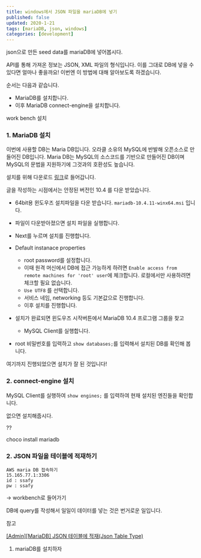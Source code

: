 ```yaml
---
title: windows에서 JSON 파일을 mariaDB에 넣기
published: false
updated: 2020-1-21
tags: [mariaDB, json, windows]
categories: [development]
---
```


json으로 만든 seed data를 mariaDB에 넣어봅시다.



  API를 통해 가져온 정보는 JSON, XML 파일의 형식입니다. 이를 그대로 DB에 넣을 수 있다면 얼마나 좋을까요! 이번엔 이 방법에 대해 알아보도록 하겠습니다.

  순서는 다음과 같습니다.

- MariaDB를 설치합니다.
- 이후 MariaDB connect-engine을 설치합니다.

work bench 설치



### 1. MariaDB 설치

  이번에 사용할 DB는 Maria DB입니다. 오라클 소유의 MySQL에 반발해 오픈소스로 만들어진 DB입니다. Maria DB는 MySQL의 소스코드를 기반으로 만들어진 DB이며 MySQL의 문법을 지원하기에 그것과의 호환성도 높습니다. 

  설치를 위해 다운로드 [링크](https://downloads.mariadb.org/)로 들어갑니다.

  글을 작성하는 시점에서는 안정된 버전인 10.4 를 다운 받았습니다. 

- 64bit용 윈도우즈 설치파일을 다운 받습니다. `mariadb-10.4.11-winx64.msi` 입니다.
- 파일이 다운받아졌으면 설치 파일을 실행합니다.

- Next를 누르며 설치를 진행합니다.
- Default instanace properties
  - root password를 설정합니다.
  - 이때 원격 머신에서 DB에 접근 가능하게 하려면 `Enable access from remote machines for 'root' user`에 체크합니다. 로컬에서만 사용하려면 체크할 필요 없습니다.
  - `Use UTF8` 를 선택합니다.
  - 서비스 네임, networking 등도 기본값으로 진행합니다.
  - 이후 설치를 진행합니다.
- 설치가 완료되면 윈도우즈 시작버튼에서 MariaDB 10.4 프로그램 그룹을 찾고
  - MySQL Client를 실행합니다.
- root 비밀번호를 입력하고 `show databases;`를 입력해서 설치된 DB를 확인해 봅니다.

여기까지 진행되었으면 설치가 잘 된 것입니다!



### 2. connect-engine 설치

  MySQL Client를 실행하여 `show engines;` 를 입력하여 현재 설치된 엔진들을 확인합니다. 

  없으면 설치해줍시다.



??

choco install mariadb





### 2. JSON 파일을 테이블에 적재하기



```
AWS maria DB 접속하기
15.165.77.1:3306
id : ssafy
pw : ssafy
```

-> workbench로 들어가기







DB에 query를 작성해서 일일이 데이터를 넣는 것은 번거로운 일입니다. 



참고

[[Admin][MariaDB] JSON 테이블에 적재(Json Table Type)](https://estenpark.tistory.com/350)





1. mariaDB를 설치하자